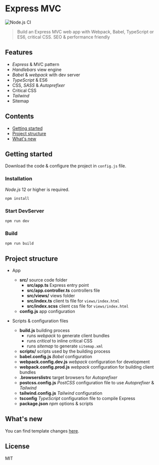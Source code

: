 # Express MVC
![Node.js CI](https://github.com/robisim74/express-mvc/workflows/Node.js%20CI/badge.svg)
> Build an Express MVC web app with Webpack, Babel, TypeScript or ES6, critical CSS. SEO & performance friendly

## Features

* _Express_ & MVC pattern
* _Handlebars_ view engine
* _Babel_ & _webpack_ with dev server
* _TypeScript_ & ES6
* CSS, _SASS_ & _Autoprefixer_
* Critical CSS
* _Tailwind_
* Sitemap


## Contents
* [Getting started](#1)
* [Project structure](#2)
* [What's new](#3)


## <a name="1"></a>Getting started
Download the code & configure the project in `config.js` file.

### Installation
_Node.js_ 12 or higher is required.

```Shell
npm install
```

### Start DevServer
```Shell
npm run dev
```

### Build
```Shell
npm run build
```


## <a name="2"></a>Project structure
- App
    - **src/** source code folder
        - **src/app.ts** Express entry point
        - **src/app.controller.ts** controllers file
        - **src/views/** views folder
        - **src/index.ts** client ts file for `views/index.html`
        - **src/index.scss** client css file for `views/index.html`
    - **config.js** app configuration
    
- Scripts & configuration files
    - **build.js** building process
        - runs _webpack_ to generate client bundles
        - runs _critical_ to inline critical CSS
        - runs _sitemap_ to generate `sitemap.xml`
    - **scripts/** scripts used by the building process
    - **babel.config.js** _Babel_ configuration
    - **webpack.config.dev.js** _webpack_ configuration for development
    - **webpack.config.prod.js** _webpack_ configuration for building client bundles
    - **.browserslistrc** target browsers for _Autoprefixer_
    - **postcss.config.js** _PostCSS_ configuration file to use _Autoprefixer_ & _Tailwind_
    - **tailwind.config.js** _Tailwind_ configuration
    - **tsconfig** _TypeScript_ configuration file to compile Express
    - **package.json** _npm_ options & scripts


## <a name="3"></a>What's new
You can find template changes [here](https://github.com/robisim74/express-mvc/releases).


## License
MIT
